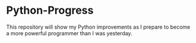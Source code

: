 # Python-Progress
This repository will show my Python improvements as I prepare to become a more powerful programmer than I was yesterday.
